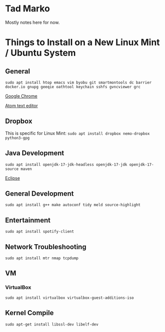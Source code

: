# Tad Marko

Mostly notes here for now.

# Things to Install on a New Linux Mint / Ubuntu System

## General

```sudo apt install htop emacs vim byobu git smartmontools dc barrier docker.io gnupg geeqie oathtool keychain sshfs gvncviewer grc```

[Google Chrome](https://www.google.com/chrome/)

[Atom text editor](https://flight-manual.atom.io/getting-started/sections/installing-atom/)

## Dropbox

This is specific for Linux Mint: ```sudo apt install dropbox nemo-dropbox python3-gpg```

## Java Development

```sudo apt install openjdk-17-jdk-headless openjdk-17-jdk openjdk-17-source maven```

[Eclipse](https://www.eclipse.org/downloads/)

## General Development

```sudo apt install g++ make autoconf tidy meld source-highlight```

## Entertainment

```sudo apt install spotify-client```

## Network Troubleshooting

```sudo apt install mtr nmap tcpdump```

## VM

### VirtualBox

```sudo apt install virtualbox virtualbox-guest-additions-iso```

## Kernel Compile

```sudo apt-get install libssl-dev libelf-dev```
